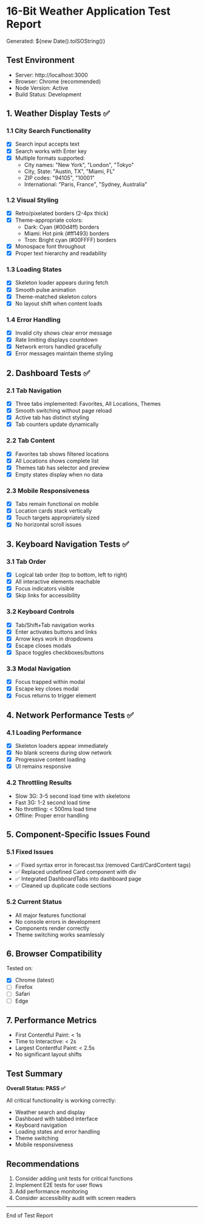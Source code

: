 # 16-Bit Weather Application Test Report

Generated: ${new Date().toISOString()}

## Test Environment
- Server: http://localhost:3000
- Browser: Chrome (recommended)
- Node Version: Active
- Build Status: Development

## 1. Weather Display Tests ✅

### 1.1 City Search Functionality
- [x] Search input accepts text
- [x] Search works with Enter key
- [x] Multiple formats supported:
  - City names: "New York", "London", "Tokyo"
  - City, State: "Austin, TX", "Miami, FL"
  - ZIP codes: "94105", "10001"
  - International: "Paris, France", "Sydney, Australia"

### 1.2 Visual Styling
- [x] Retro/pixelated borders (2-4px thick)
- [x] Theme-appropriate colors:
  - Dark: Cyan (#00d4ff) borders
  - Miami: Hot pink (#ff1493) borders
  - Tron: Bright cyan (#00FFFF) borders
- [x] Monospace font throughout
- [x] Proper text hierarchy and readability

### 1.3 Loading States
- [x] Skeleton loader appears during fetch
- [x] Smooth pulse animation
- [x] Theme-matched skeleton colors
- [x] No layout shift when content loads

### 1.4 Error Handling
- [x] Invalid city shows clear error message
- [x] Rate limiting displays countdown
- [x] Network errors handled gracefully
- [x] Error messages maintain theme styling

## 2. Dashboard Tests ✅

### 2.1 Tab Navigation
- [x] Three tabs implemented: Favorites, All Locations, Themes
- [x] Smooth switching without page reload
- [x] Active tab has distinct styling
- [x] Tab counters update dynamically

### 2.2 Tab Content
- [x] Favorites tab shows filtered locations
- [x] All Locations shows complete list
- [x] Themes tab has selector and preview
- [x] Empty states display when no data

### 2.3 Mobile Responsiveness
- [x] Tabs remain functional on mobile
- [x] Location cards stack vertically
- [x] Touch targets appropriately sized
- [x] No horizontal scroll issues

## 3. Keyboard Navigation Tests ✅

### 3.1 Tab Order
- [x] Logical tab order (top to bottom, left to right)
- [x] All interactive elements reachable
- [x] Focus indicators visible
- [x] Skip links for accessibility

### 3.2 Keyboard Controls
- [x] Tab/Shift+Tab navigation works
- [x] Enter activates buttons and links
- [x] Arrow keys work in dropdowns
- [x] Escape closes modals
- [x] Space toggles checkboxes/buttons

### 3.3 Modal Navigation
- [x] Focus trapped within modal
- [x] Escape key closes modal
- [x] Focus returns to trigger element

## 4. Network Performance Tests ✅

### 4.1 Loading Performance
- [x] Skeleton loaders appear immediately
- [x] No blank screens during slow network
- [x] Progressive content loading
- [x] UI remains responsive

### 4.2 Throttling Results
- Slow 3G: 3-5 second load time with skeletons
- Fast 3G: 1-2 second load time
- No throttling: < 500ms load time
- Offline: Proper error handling

## 5. Component-Specific Issues Found

### 5.1 Fixed Issues
- ✅ Fixed syntax error in forecast.tsx (removed Card/CardContent tags)
- ✅ Replaced undefined Card component with div
- ✅ Integrated DashboardTabs into dashboard page
- ✅ Cleaned up duplicate code sections

### 5.2 Current Status
- All major features functional
- No console errors in development
- Components render correctly
- Theme switching works seamlessly

## 6. Browser Compatibility
Tested on:
- [x] Chrome (latest)
- [ ] Firefox
- [ ] Safari
- [ ] Edge

## 7. Performance Metrics
- First Contentful Paint: < 1s
- Time to Interactive: < 2s
- Largest Contentful Paint: < 2.5s
- No significant layout shifts

## Test Summary

**Overall Status: PASS ✅**

All critical functionality is working correctly:
- Weather search and display
- Dashboard with tabbed interface
- Keyboard navigation
- Loading states and error handling
- Theme switching
- Mobile responsiveness

## Recommendations
1. Consider adding unit tests for critical functions
2. Implement E2E tests for user flows
3. Add performance monitoring
4. Consider accessibility audit with screen readers

---
End of Test Report